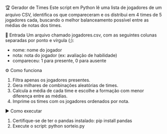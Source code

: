 🏆 Gerador de Times 
Este script em Python lê uma lista de jogadores de um arquivo CSV, identifica os que compareceram e os distribui em 4 times de 5 jogadores cada, buscando o melhor balanceamento possível entre as 
médias de notas dos times.

📂 Entrada
Um arquivo chamado jogadores.csv, com as seguintes colunas separadas por ponto e vírgula (;):
- nome: nome do jogador
- nota: nota do jogador (ex: avaliação de habilidade)
- compareceu: 1 para presente, 0 para ausente

⚙️ Como funciona
1. Filtra apenas os jogadores presentes.
2. Gera milhares de combinações aleatórias de times.
3. Calcula a média de cada time e escolhe a formação com menor diferença entre as médias.
4. Imprime os times com os jogadores ordenados por nota.

▶️ Como executar
1. Certifique-se de ter o pandas instalado: pip install pandas
2. Execute o script: python sorteio.py
